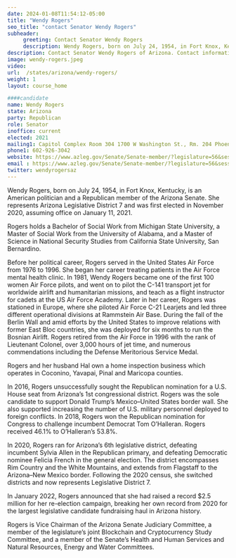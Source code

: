 ```yaml
---
date: 2024-01-08T11:54:12-05:00
title: "Wendy Rogers"
seo_title: "contact Senator Wendy Rogers"
subheader:
     greeting: Contact Senator Wendy Rogers
     description: Wendy Rogers, born on July 24, 1954, in Fort Knox, Kentucky, is an American politician and a Republican member of the Arizona Senate. She represents Arizona Legislative District 7 and was first elected in November 2020, assuming office on January 11, 2021.
description: Contact Senator Wendy Rogers of Arizona. Contact information for Wendy Rogers includes email address, phone number, and mailing address.
image: wendy-rogers.jpeg
video:
url:  /states/arizona/wendy-rogers/
weight: 1
layout: course_home

####candidate
name: Wendy Rogers
state: Arizona
party: Republican
role: Senator
inoffice: current
elected: 2021
mailing1: Capitol Complex Room 304 1700 W Washington St., Rm. 204 Phoenix, AZ 85007-2890
phone1: 602-926-3042
website: https://www.azleg.gov/Senate/Senate-member/?legislature=56&session=128&legislator=2140/
email : https://www.azleg.gov/Senate/Senate-member/?legislature=56&session=128&legislator=2140/
twitter: wendyrogersaz
---
```


Wendy Rogers, born on July 24, 1954, in Fort Knox, Kentucky, is an American politician and a Republican member of the Arizona Senate. She represents Arizona Legislative District 7 and was first elected in November 2020, assuming office on January 11, 2021.

Rogers holds a Bachelor of Social Work from Michigan State University, a Master of Social Work from the University of Alabama, and a Master of Science in National Security Studies from California State University, San Bernardino.

Before her political career, Rogers served in the United States Air Force from 1976 to 1996. She began her career treating patients in the Air Force mental health clinic. In 1981, Wendy Rogers became one of the first 100 women Air Force pilots, and went on to pilot the C-141 transport jet for worldwide airlift and humanitarian missions, and teach as a flight instructor for cadets at the US Air Force Academy. Later in her career, Rogers was stationed in Europe, where she piloted Air Force C-21 Learjets and led three different operational divisions at Rammstein Air Base. During the fall of the Berlin Wall and amid efforts by the United States to improve relations with former East Bloc countries, she was deployed for six months to run the Bosnian Airlift. Rogers retired from the Air Force in 1996 with the rank of Lieutenant Colonel, over 3,000 hours of jet time, and numerous commendations including the Defense Meritorious Service Medal.

Rogers and her husband Hal own a home inspection business which operates in Coconino, Yavapai, Pinal and Maricopa counties.

In 2016, Rogers unsuccessfully sought the Republican nomination for a U.S. House seat from Arizona’s 1st congressional district. Rogers was the sole candidate to support Donald Trump’s Mexico–United States border wall. She also supported increasing the number of U.S. military personnel deployed to foreign conflicts. In 2018, Rogers won the Republican nomination for Congress to challenge incumbent Democrat Tom O’Halleran. Rogers received 46.1% to O’Halleran’s 53.8%.

In 2020, Rogers ran for Arizona’s 6th legislative district, defeating incumbent Sylvia Allen in the Republican primary, and defeating Democratic nominee Felicia French in the general election. The district encompasses Rim Country and the White Mountains, and extends from Flagstaff to the Arizona–New Mexico border. Following the 2020 census, she switched districts and now represents Legislative District 7.

In January 2022, Rogers announced that she had raised a record $2.5 million for her re-election campaign, breaking her own record from 2020 for the largest legislative candidate fundraising haul in Arizona history.

Rogers is Vice Chairman of the Arizona Senate Judiciary Committee, a member of the legislature’s joint Blockchain and Cryptocurrency Study Committee, and a member of the Senate’s Health and Human Services and Natural Resources, Energy and Water Committees.
```.

